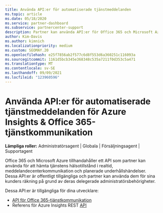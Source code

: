```yaml
---
title: Använda API:er för automatiserade tjänstmeddelanden
ms.topic: article
ms.date: 05/18/2020
ms.service: partner-dashboard
ms.subservice: partnercenter-support
description: Partner kan använda API:er för Office 365 och Microsoft Azure-partner för tjänsthälsa i realtid, meddelandecenterkommunikation och planerade underhållshändelser.
author: Kim-Davis
ms.author: kimnich
ms.localizationpriority: medium
ms.custom: SEOMAY.20
ms.openlocfilehash: e25f7856ab2f577c6d8f553d6a360251c116093a
ms.sourcegitcommit: 1161d5bcb345e368348c535a7211f0d353c5a471
ms.translationtype: MT
ms.contentlocale: sv-SE
ms.lasthandoff: 09/09/2021
ms.locfileid: "123960596"
---
```

# <a name="use-apis-for-automated-service-notifications-for-azure-insights--office-365-service-communications"></a>Använda API:er för automatiserade tjänstmeddelanden för Azure Insights & Office 365-tjänstkommunikation

**Lämpliga roller:** Administratörsagent | Globala | Försäljningsagent | Supportagent

Office 365 och Microsoft Azure tillhandahåller ett API som partner kan använda för att hämta tjänstens hälsotillstånd i realtid, meddelandecenterkommunikation och planerade underhållshändelser. Dessa API:er är offentligt tillgängliga och partner kan använda dem för sina kunders räkning på grund av deras delegerade administratörsbehörigheter.

Dessa API:er är tillgängliga för dina utvecklare:

- [API för Office 365-tjänstkommunikation](/office/office-365-management-api/office-365-service-communications-api-reference)
- Referens för Azure Insights REST [API](/rest/api/monitor/)
